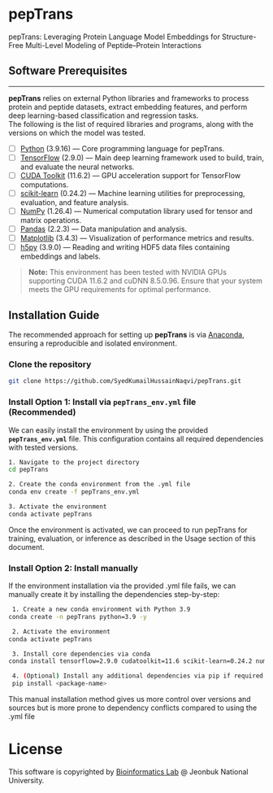 # pepTrans
pepTrans: Leveraging Protein Language Model Embeddings for Structure-Free Multi-Level Modeling of Peptide–Protein Interactions

## Software Prerequisites

--------------------

**pepTrans** relies on external Python libraries and frameworks to process protein and peptide datasets, extract embedding features, and perform deep learning-based classification and regression tasks.  
The following is the list of required libraries and programs, along with the versions on which the model was tested.

- [ ] [Python](https://www.python.org/) (3.9.16) — Core programming language for pepTrans.
- [ ] [TensorFlow](https://www.tensorflow.org/) (2.9.0) — Main deep learning framework used to build, train, and evaluate the neural networks.
- [ ] [CUDA Toolkit](https://developer.nvidia.com/cuda-toolkit) (11.6.2) — GPU acceleration support for TensorFlow computations.
- [ ] [scikit-learn](https://scikit-learn.org/stable/) (0.24.2) — Machine learning utilities for preprocessing, evaluation, and feature analysis.
- [ ] [NumPy](https://numpy.org/) (1.26.4) — Numerical computation library used for tensor and matrix operations.
- [ ] [Pandas](https://pandas.pydata.org/) (2.2.3) — Data manipulation and analysis.
- [ ] [Matplotlib](https://matplotlib.org/) (3.4.3) — Visualization of performance metrics and results.
- [ ] [h5py](https://www.h5py.org/) (3.9.0) — Reading and writing HDF5 data files containing embeddings and labels.

> **Note:** This environment has been tested with NVIDIA GPUs supporting CUDA 11.6.2 and cuDNN 8.5.0.96. Ensure that your system meets the GPU requirements for optimal performance.
## Installation Guide

The recommended approach for setting up **pepTrans** is via [Anaconda](https://docs.anaconda.com/anaconda/install/index.html), ensuring a reproducible and isolated environment.  
### Clone the repository
```bash
git clone https://github.com/SyedKumailHussainNaqvi/pepTrans.git
```

### Install Option 1: Install via `pepTrans_env.yml` file (Recommended)

We can easily install the environment by using the provided **`pepTrans_env.yml`** file. This configuration contains all required dependencies with tested versions.
```bash
1. Navigate to the project directory
cd pepTrans

2. Create the conda environment from the .yml file
conda env create -f pepTrans_env.yml

3. Activate the environment
conda activate pepTrans
```
Once the environment is activated, we can proceed to run pepTrans for training, evaluation, or inference as described in the Usage section of this document.
### Install Option 2: Install manually
If the environment installation via the provided .yml file fails, we can manually create it by installing the dependencies step-by-step:
```bash
 1. Create a new conda environment with Python 3.9
conda create -n pepTrans python=3.9 -y

 2. Activate the environment
conda activate pepTrans

 3. Install core dependencies via conda
conda install tensorflow=2.9.0 cudatoolkit=11.6 scikit-learn=0.24.2 numpy=1.26.4 pandas=2.2.3 matplotlib=3.4.3 h5py=3.9.0 -c conda-forge -y

 4. (Optional) Install any additional dependencies via pip if required
 pip install <package-name>
```
This manual installation method gives us more control over versions and sources but is more prone to dependency conflicts compared to using the .yml file
# License
This software is copyrighted by [Bioinformatics Lab](https://nsclbio.jbnu.ac.kr/) @ Jeonbuk National University.
